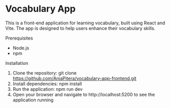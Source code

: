 # Vocabulary App

This is a front-end application for learning vocabulary, built using React and Vite.
The app is designed to help users enhance their vocabulary skills.

Prerequisites

- Node.js
- npm

Installation

1. Clone the repository: git clone https://github.com/AniaPitera/vocabulary-app-frontend.git
2. Install dependencies: npm install
3. Run the application: npm run dev
4. Open your browser and navigate to http://localhost:5200 to see the application running
